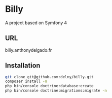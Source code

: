 # Billy

A project based on Symfony 4

## URL

billy.anthonydelgado.fr

## Installation

```bash
git clone git@github.com:delny/billy.git
composer install -n
php bin/console doctrine:database:create
php bin/console doctrine:migrations:migrate -n
```